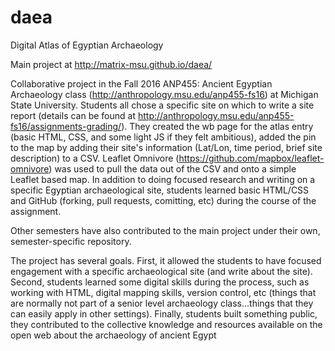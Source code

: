 daea
====

Digital Atlas of Egyptian Archaeology

Main project at http://matrix-msu.github.io/daea/

Collaborative project in the Fall 2016 ANP455: Ancient Egyptian Archaeology class (http://anthropology.msu.edu/anp455-fs16) at Michigan State University. Students all chose a specific site on which to write a site report (details can be found at http://anthropology.msu.edu/anp455-fs16/assignments-grading/).  They created the wb page for the atlas entry (basic HTML, CSS, and some light JS if they felt ambitious), added the pin to the map by adding their site's information (Lat/Lon, time period, brief site description) to a CSV.  Leaflet Omnivore (https://github.com/mapbox/leaflet-omnivore) was used to pull the data out of the CSV and onto a simple Leaflet based map.  In addition to doing focused research and writing on a specific Egyptian archaeological site, students learned basic HTML/CSS and GitHub (forking, pull requests, comitting, etc) during the course of the assignment.  

Other semesters have also contributed to the main project under their own, semester-specific repository.

The project has several goals.  First, it allowed the students to have focused engagement with a specific archaeological site (and write about the site).  Second, students learned some digital skills during the process, such as working with HTML, digital mapping skills, version control, etc (things that are normally not part of a senior level archaeology class...things that they can easily apply in other settings). Finally, students built something public, they contributed to the collective knowledge and resources available on the open web about the archaeology of ancient Egypt
